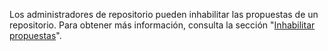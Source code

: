 Los administradores de repositorio pueden inhabilitar las propuestas de un repositorio. Para obtener más información, consulta la sección "[Inhabilitar propuestas](/github/managing-your-work-on-github/disabling-issues)".

